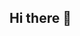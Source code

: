 ## Hi there 👋

<!--
**ArnavMohan65/ArnavMohan65** is a ✨ _special_ ✨ repository because its `README.md` (this file) appears on your GitHub profile.

Here are some ideas to get you started:

<div class="tenor-gif-embed" data-postid="19437909" data-share-method="host" data-aspect-ratio="1" data-width="100%"><a href="https://tenor.com/view/%D0%BA%D1%80%D0%B0%D1%82%D0%BE%D1%81-krathos-fortnite-dance-emotes-gif-19437909">кратос Krathos Sticker</a>from <a href="https://tenor.com/search/%D0%BA%D1%80%D0%B0%D1%82%D0%BE%D1%81-stickers">кратос Stickers</a></div> <script type="text/javascript" async src="https://tenor.com/embed.js"></script>

- 🔭 I’m currently working on ...
- 🌱 I’m currently learning ...
- 👯 I’m looking to collaborate on ...
- 🤔 I’m looking for help with ...
- 💬 Ask me about ...
- 📫 How to reach me: ...
- 😄 Pronouns: ...
- ⚡ Fun fact: ...
-->
